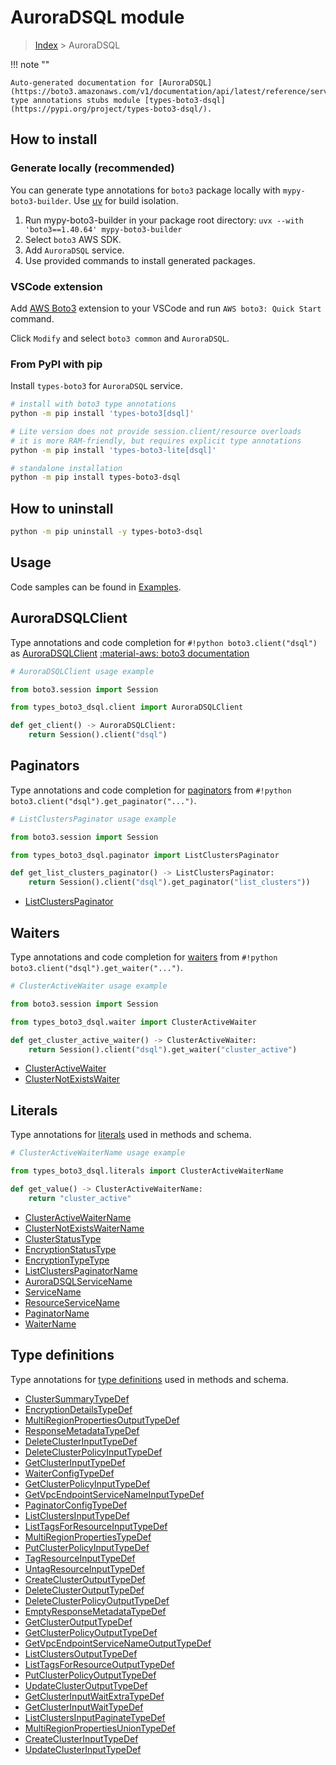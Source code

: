 #  AuroraDSQL module

> [Index](../README.md) > AuroraDSQL

!!! note ""

    Auto-generated documentation for [AuroraDSQL](https://boto3.amazonaws.com/v1/documentation/api/latest/reference/services/dsql.html#auroradsql)
    type annotations stubs module [types-boto3-dsql](https://pypi.org/project/types-boto3-dsql/).

## How to install

### Generate locally (recommended)

You can generate type annotations for `boto3` package locally with `mypy-boto3-builder`.
Use [uv](https://docs.astral.sh/uv/getting-started/installation/) for build isolation.

1. Run mypy-boto3-builder in your package root directory: `uvx --with 'boto3==1.40.64' mypy-boto3-builder`
1. Select `boto3` AWS SDK.
1. Add `AuroraDSQL` service.
1. Use provided commands to install generated packages.


### VSCode extension

Add [AWS Boto3](https://marketplace.visualstudio.com/items?itemName=Boto3typed.boto3-ide)
extension to your VSCode and run `AWS boto3: Quick Start` command.

Click `Modify` and select `boto3 common` and `AuroraDSQL`.


### From PyPI with pip

Install `types-boto3` for `AuroraDSQL` service.

```bash
# install with boto3 type annotations
python -m pip install 'types-boto3[dsql]'

# Lite version does not provide session.client/resource overloads
# it is more RAM-friendly, but requires explicit type annotations
python -m pip install 'types-boto3-lite[dsql]'

# standalone installation
python -m pip install types-boto3-dsql
```



## How to uninstall

```bash
python -m pip uninstall -y types-boto3-dsql
```

## Usage

Code samples can be found in [Examples](./usage.md).

## AuroraDSQLClient

Type annotations and code completion for  `#!python boto3.client("dsql")` as [AuroraDSQLClient](./client.md)
[:material-aws: boto3 documentation](https://boto3.amazonaws.com/v1/documentation/api/latest/reference/services/dsql.html#AuroraDSQL.Client)

```python
# AuroraDSQLClient usage example

from boto3.session import Session

from types_boto3_dsql.client import AuroraDSQLClient

def get_client() -> AuroraDSQLClient:
    return Session().client("dsql")
```


## Paginators

Type annotations and code completion for [paginators](./paginators.md)
from `#!python boto3.client("dsql").get_paginator("...")`.

```python
# ListClustersPaginator usage example

from boto3.session import Session

from types_boto3_dsql.paginator import ListClustersPaginator

def get_list_clusters_paginator() -> ListClustersPaginator:
    return Session().client("dsql").get_paginator("list_clusters"))
```

- [ListClustersPaginator](./paginators.md#listclusterspaginator)




## Waiters

Type annotations and code completion for [waiters](./waiters.md)
from `#!python boto3.client("dsql").get_waiter("...")`.

```python
# ClusterActiveWaiter usage example

from boto3.session import Session

from types_boto3_dsql.waiter import ClusterActiveWaiter

def get_cluster_active_waiter() -> ClusterActiveWaiter:
    return Session().client("dsql").get_waiter("cluster_active")
```

- [ClusterActiveWaiter](./waiters.md#clusteractivewaiter)
- [ClusterNotExistsWaiter](./waiters.md#clusternotexistswaiter)







## Literals

Type annotations for [literals](./literals.md) used in methods and schema.

```python
# ClusterActiveWaiterName usage example

from types_boto3_dsql.literals import ClusterActiveWaiterName

def get_value() -> ClusterActiveWaiterName:
    return "cluster_active"
```

- [ClusterActiveWaiterName](./literals.md#clusteractivewaitername)
- [ClusterNotExistsWaiterName](./literals.md#clusternotexistswaitername)
- [ClusterStatusType](./literals.md#clusterstatustype)
- [EncryptionStatusType](./literals.md#encryptionstatustype)
- [EncryptionTypeType](./literals.md#encryptiontypetype)
- [ListClustersPaginatorName](./literals.md#listclusterspaginatorname)
- [AuroraDSQLServiceName](./literals.md#auroradsqlservicename)
- [ServiceName](./literals.md#servicename)
- [ResourceServiceName](./literals.md#resourceservicename)
- [PaginatorName](./literals.md#paginatorname)
- [WaiterName](./literals.md#waitername)




## Type definitions

Type annotations for [type definitions](./type_defs.md) used in methods and schema.

- [ClusterSummaryTypeDef](./type_defs.md#clustersummarytypedef)
- [EncryptionDetailsTypeDef](./type_defs.md#encryptiondetailstypedef)
- [MultiRegionPropertiesOutputTypeDef](./type_defs.md#multiregionpropertiesoutputtypedef)
- [ResponseMetadataTypeDef](./type_defs.md#responsemetadatatypedef)
- [DeleteClusterInputTypeDef](./type_defs.md#deleteclusterinputtypedef)
- [DeleteClusterPolicyInputTypeDef](./type_defs.md#deleteclusterpolicyinputtypedef)
- [GetClusterInputTypeDef](./type_defs.md#getclusterinputtypedef)
- [WaiterConfigTypeDef](./type_defs.md#waiterconfigtypedef)
- [GetClusterPolicyInputTypeDef](./type_defs.md#getclusterpolicyinputtypedef)
- [GetVpcEndpointServiceNameInputTypeDef](./type_defs.md#getvpcendpointservicenameinputtypedef)
- [PaginatorConfigTypeDef](./type_defs.md#paginatorconfigtypedef)
- [ListClustersInputTypeDef](./type_defs.md#listclustersinputtypedef)
- [ListTagsForResourceInputTypeDef](./type_defs.md#listtagsforresourceinputtypedef)
- [MultiRegionPropertiesTypeDef](./type_defs.md#multiregionpropertiestypedef)
- [PutClusterPolicyInputTypeDef](./type_defs.md#putclusterpolicyinputtypedef)
- [TagResourceInputTypeDef](./type_defs.md#tagresourceinputtypedef)
- [UntagResourceInputTypeDef](./type_defs.md#untagresourceinputtypedef)
- [CreateClusterOutputTypeDef](./type_defs.md#createclusteroutputtypedef)
- [DeleteClusterOutputTypeDef](./type_defs.md#deleteclusteroutputtypedef)
- [DeleteClusterPolicyOutputTypeDef](./type_defs.md#deleteclusterpolicyoutputtypedef)
- [EmptyResponseMetadataTypeDef](./type_defs.md#emptyresponsemetadatatypedef)
- [GetClusterOutputTypeDef](./type_defs.md#getclusteroutputtypedef)
- [GetClusterPolicyOutputTypeDef](./type_defs.md#getclusterpolicyoutputtypedef)
- [GetVpcEndpointServiceNameOutputTypeDef](./type_defs.md#getvpcendpointservicenameoutputtypedef)
- [ListClustersOutputTypeDef](./type_defs.md#listclustersoutputtypedef)
- [ListTagsForResourceOutputTypeDef](./type_defs.md#listtagsforresourceoutputtypedef)
- [PutClusterPolicyOutputTypeDef](./type_defs.md#putclusterpolicyoutputtypedef)
- [UpdateClusterOutputTypeDef](./type_defs.md#updateclusteroutputtypedef)
- [GetClusterInputWaitExtraTypeDef](./type_defs.md#getclusterinputwaitextratypedef)
- [GetClusterInputWaitTypeDef](./type_defs.md#getclusterinputwaittypedef)
- [ListClustersInputPaginateTypeDef](./type_defs.md#listclustersinputpaginatetypedef)
- [MultiRegionPropertiesUnionTypeDef](./type_defs.md#multiregionpropertiesuniontypedef)
- [CreateClusterInputTypeDef](./type_defs.md#createclusterinputtypedef)
- [UpdateClusterInputTypeDef](./type_defs.md#updateclusterinputtypedef)

